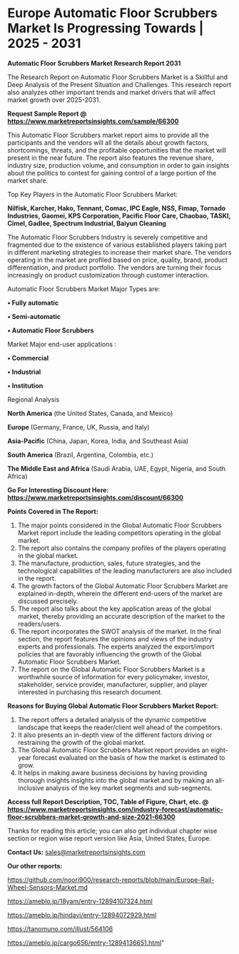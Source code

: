 # Europe Automatic Floor Scrubbers Market Is Progressing Towards | 2025 - 2031

<strong>Automatic Floor Scrubbers Market Research Report 2031</strong>

The Research Report on Automatic Floor Scrubbers Market is a Skillful and Deep Analysis of the Present Situation and Challenges. This research report also analyzes other important trends and market drivers that will affect market growth over 2025-2031.

<strong>Request Sample Report @ <a href=https://www.marketreportsinsights.com/sample/66300>https://www.marketreportsinsights.com/sample/66300</a></strong>

This Automatic Floor Scrubbers market report aims to provide all the participants and the vendors will all the details about growth factors, shortcomings, threats, and the profitable opportunities that the market will present in the near future. The report also features the revenue share, industry size, production volume, and consumption in order to gain insights about the politics to contest for gaining control of a large portion of the market share.

Top Key Players in the Automatic Floor Scrubbers Market:

<strong>Nilfisk, Karcher, Hako, Tennant, Comac, IPC Eagle, NSS, Fimap, Tornado Industries, Gaomei, KPS Corporation, Pacific Floor Care, Chaobao, TASKI, Cimel, Gadlee, Spectrum Industrial, Baiyun Cleaning</strong>

The Automatic Floor Scrubbers Industry is severely competitive and fragmented due to the existence of various established players taking part in different marketing strategies to increase their market share. The vendors operating in the market are profiled based on price, quality, brand, product differentiation, and product portfolio. The vendors are turning their focus increasingly on product customization through customer interaction.

Automatic Floor Scrubbers Market Major Types are:

<strong>• Fully automatic

• Semi-automatic

• Automatic Floor Scrubbers</strong>

Market Major end-user applications :

<strong>• Commercial

• Industrial

• Institution</strong>

Regional Analysis

</u><strong><b>North America</b></strong> (the United States, Canada, and Mexico)

<strong><b>Europe </b></strong>(Germany, France, UK, Russia, and Italy)

<strong><b>Asia-Pacific</b></strong> (China, Japan, Korea, India, and Southeast Asia)

<strong><b>South America</b></strong> (Brazil, Argentina, Colombia, etc.)

<strong><b>The Middle East and Africa</b></strong> (Saudi Arabia, UAE, Egypt, Nigeria, and South Africa)

<strong>Go For Interesting Discount Here: <a href=https://www.marketreportsinsights.com/discount/66300>https://www.marketreportsinsights.com/discount/66300</a></strong>

<strong>Points Covered in The Report:</strong>
<ol>
  <li>The major points considered in the Global Automatic Floor Scrubbers Market report include the leading competitors operating in the global market.</li>
  <li>The report also contains the company profiles of the players operating in the global market.</li>
  <li>The manufacture, production, sales, future strategies, and the technological capabilities of the leading manufacturers are also included in the report.</li>
  <li>The growth factors of the Global Automatic Floor Scrubbers Market are explained in-depth, wherein the different end-users of the market are discussed precisely.</li>
  <li>The report also talks about the key application areas of the global market, thereby providing an accurate description of the market to the readers/users.</li>
  <li>The report incorporates the SWOT analysis of the market. In the final section, the report features the opinions and views of the industry experts and professionals. The experts analyzed the export/import policies that are favorably influencing the growth of the Global Automatic Floor Scrubbers Market.</li>
  <li>The report on the Global Automatic Floor Scrubbers Market is a worthwhile source of information for every policymaker, investor, stakeholder, service provider, manufacturer, supplier, and player interested in purchasing this research document.</li>
</ol>
<strong>Reasons for Buying Global Automatic Floor Scrubbers Market Report:</strong>

<ol>
  <li>The report offers a detailed analysis of the dynamic competitive landscape that keeps the reader/client well ahead of the competitors.</li>
  <li>It also presents an in-depth view of the different factors driving or restraining the growth of the global market.</li>
  <li>The Global Automatic Floor Scrubbers Market report provides an eight-year forecast evaluated on the basis of how the market is estimated to grow.</li>
  <li>It helps in making aware business decisions by having providing thorough insights insights into the global market and by making an all-inclusive analysis of the key market segments and sub-segments.</li>
</ol>
<strong>Access full Report Description, TOC, Table of Figure, Chart, etc. @ <a href=https://www.marketreportsinsights.com/industry-forecast/automatic-floor-scrubbers-market-growth-and-size-2021-66300>https://www.marketreportsinsights.com/industry-forecast/automatic-floor-scrubbers-market-growth-and-size-2021-66300</a></strong>


Thanks for reading this article; you can also get individual chapter wise section or region wise report version like Asia, United States, Europe.

<strong>Contact Us:</strong>
sales@marketreportsinsights.com

<strong>Our other reports:</strong>

<a href=https://github.com/noori900/research-reports/blob/main/Europe-Rail-Wheel-Sensors-Market.md>https://github.com/noori900/research-reports/blob/main/Europe-Rail-Wheel-Sensors-Market.md</a>

<a href=https://ameblo.jp/18yam/entry-12894107324.html>https://ameblo.jp/18yam/entry-12894107324.html</a>

<a href=https://ameblo.jp/hindavi/entry-12894072929.html>https://ameblo.jp/hindavi/entry-12894072929.html</a>

<a href=https://tanomuno.com/illust/564106>https://tanomuno.com/illust/564106</a>

<a href=https://ameblo.jp/cargo656/entry-12894136651.html>https://ameblo.jp/cargo656/entry-12894136651.html</a>"
